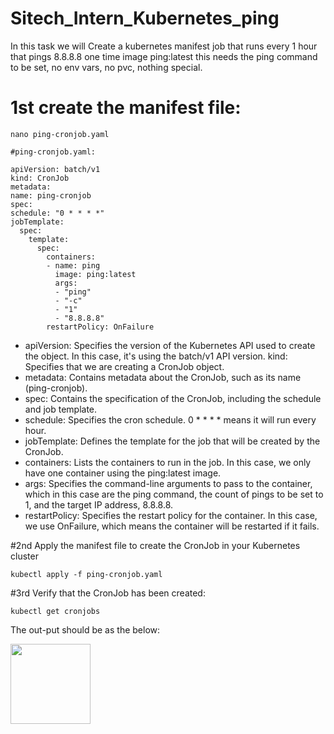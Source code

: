 # Sitech_Intern_Kubernetes_ping
  
In this task we will Create a kubernetes manifest job that runs every 1 hour that pings 8.8.8.8 one time
image ping:latest
this needs the ping command to be set, no env vars, no pvc, nothing special.

# 1st create the manifest file:

  ```
  nano ping-cronjob.yaml
  ```
  
    #ping-cronjob.yaml:
  ```
  apiVersion: batch/v1
kind: CronJob
metadata:
  name: ping-cronjob
spec:
  schedule: "0 * * * *"
  jobTemplate:
    spec:
      template:
        spec:
          containers:
          - name: ping
            image: ping:latest
            args:
            - "ping"
            - "-c"
            - "1"
            - "8.8.8.8"
          restartPolicy: OnFailure

  ```
  
  
  - apiVersion: Specifies the version of the Kubernetes API used to create the object. In this case, it's using the batch/v1 API version.
kind: Specifies that we are creating a CronJob object.
  - metadata: Contains metadata about the CronJob, such as its name (ping-cronjob).
  - spec: Contains the specification of the CronJob, including the schedule and job template.
  - schedule: Specifies the cron schedule. 0 * * * * means it will run every hour.
  - jobTemplate: Defines the template for the job that will be created by the CronJob.
  - containers: Lists the containers to run in the job. In this case, we only have one container using the ping:latest image.
  - args: Specifies the command-line arguments to pass to the container, which in this case are the ping command, the count of pings to be set to 1, and the target IP address, 8.8.8.8.
  - restartPolicy: Specifies the restart policy for the container. In this case, we use OnFailure, which means the container will be restarted if it fails.
  
  #2nd Apply the manifest file to create the CronJob in your Kubernetes cluster
  
    
    kubectl apply -f ping-cronjob.yaml
    
    
  #3rd Verify that the CronJob has been created:
  
    
    kubectl get cronjobs

    
   The out-put should be as the below:
    
<img src="https://user-images.githubusercontent.com/121809992/232246346-1d75b9cb-ff4d-4b0a-afca-9b232d3709a3.png" width="128"/>

    
    
